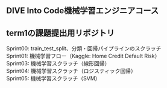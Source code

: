 ## DIVE Into Code機械学習エンジニアコース
## term1の課題提出用リポジトリ

Sprint00: train_test_split、分類・回帰パイプラインのスクラッチ  
Sprint01: 機械学習フロー（Kaggle: Home Credit Default Risk）  
Sprint03: 機械学習スクラッチ（線形回帰）  
Sprint04: 機械学習スクラッチ（ロジスティック回帰）  
Sprint05: 機械学習スクラッチ（SVM）
